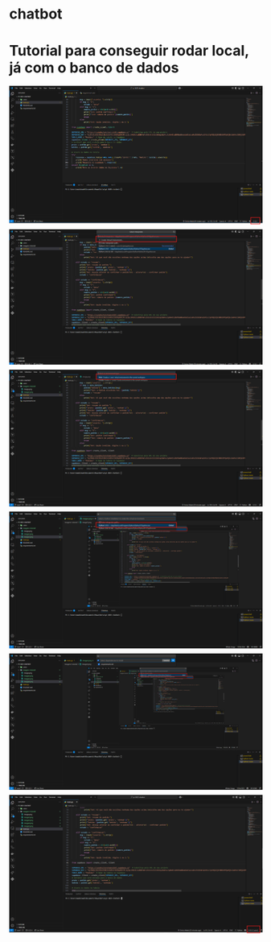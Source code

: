 # chatbot
<h1>Tutorial para conseguir rodar local, já com o banco de dados</h1>
<div style="display: flex; gap: 10px; flex-wrap: wrap;">
  <img src="./imagens_tutorial/image.png">
  <img src="./imagens_tutorial/image2.png">
  <img src="./imagens_tutorial/image3.png">
  <img src="./imagens_tutorial/image4.png">
  <img src="./imagens_tutorial/image5.png">
  <img src="./imagens_tutorial/image6.png">
</div>

